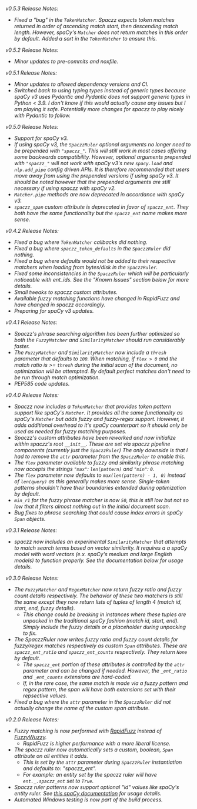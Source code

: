 *v0.5.3 Release Notes:*
- *Fixed a "bug" in the `TokenMatcher`. Spaczz expects token matches returned in order of ascending match start, then descending match length. However, spaCy's `Matcher` does not return matches in this order by default. Added a sort in the `TokenMatcher` to ensure this.*


*v0.5.2 Release Notes:*
- *Minor updates to pre-commits and noxfile.*


*v0.5.1 Release Notes:*
- *Minor updates to allowed dependency versions and CI.*
- *Switched back to using typing types instead of generic types because spaCy v3 uses Pydantic and Pydantic does not support generic types in Python < 3.9. I don't know if this would actually cause any issues but I am playing it safe. Potentially more changes for spaczz to play nicely with Pydantic to follow.*


*v0.5.0 Release Notes:*
- *Support for spaCy v3.*
- *If using spaCy v3, the `SpaczzRuler` optional arguments no longer need to be prepended with `"spaczz_"`. This will still work in most cases offering some backwards compatibility. However, optional arguments prepended with `"spaczz_"` will not work with spaCy v3's new `spacy.load` and `nlp.add_pipe` config driven APIs. It is therefore recommended that users move away from using the prepended versions if using spaCy v3. It should be noted however that the prepended arguments are still necessary if using spaczz with spaCy v2.*
- *`Matcher.pipe` methods are now deprecated in accordance with spaCy v3.*
- *`spaczz_span` custom attribute is deprecated in favor of `spaczz_ent`. They both have the same functionality but the `spaczz_ent` name makes more sense.*


*v0.4.2 Release Notes:*
- *Fixed a bug where `TokenMatcher` callbacks did nothing.*
- *Fixed a bug where `spaczz_token_defaults` in the `SpaczzRuler` did nothing.*
- *Fixed a bug where defaults would not be added to their respective matchers when loading from bytes/disk in the `SpaczzRuler`.*
- *Fixed some inconsistencies in the `SpaczzRuler` which will be particularly noticeable with ent_ids. See the "Known Issues" section below for more details.*
- *Small tweaks to spaczz custom attributes.*
- *Available fuzzy matching functions have changed in RapidFuzz and have changed in spaczz accordingly.*
- *Preparing for spaCy v3 updates.*


*v0.4.1 Release Notes:*
- *Spaczz's phrase searching algorithm has been further optimized so both the `FuzzyMatcher` and `SimilarityMatcher` should run considerably faster.*
- *The `FuzzyMatcher` and `SimilarityMatcher` now include a `thresh` parameter that defaults to `100`. When matching, if `flex > 0` and the match ratio is >= `thresh` during the initial scan of the document, no optimization will be attempted. By default perfect matches don't need to be run through match optimization.*
- *PEP585 code updates.*


*v0.4.0 Release Notes:*
- *Spaczz now includes a `TokenMatcher` that provides token pattern support like spaCy's `Matcher`. It provides all the same functionality as spaCy's `Matcher` but adds fuzzy and fuzzy-regex support. However, it adds additional overhead to it's spaCy counterpart so it should only be used as needed for fuzzy matching purposes.*
- *Spaczz's custom attributes have been reworked and now initialize within spaczz's root `__init__`. These are set via spaczz pipeline components (currently just the `SpaczzRuler`) The only downside is that I had to remove the `attr` parameter from the `SpaczzRuler` to enable this.*
- *The `flex` parameter available to fuzzy and similarity phrase matching now accepts the strings `"max"`: `len(pattern)` and `"min"`: `0`.*
- *The `flex` parameter now defaults to `max(len(pattern) - 1, 0)` instead of `len(query)` as this generally makes more sense. Single-token patterns shouldn't have their boundaries extended during optimization by default.*
- *`min_r1` for the fuzzy phrase matcher is now `50`, this is still low but not so low that it filters almost nothing out in the initial document scan.*
- *Bug fixes to phrase searching that could cause index errors in spaCy `Span` objects.*


*v0.3.1 Release Notes:*
- *spaczz now includes an experimental `SimilarityMatcher` that attempts to match search terms based on vector similarity. It requires a a spaCy model with word vectors (e.x. spaCy's medium and large English models) to function properly. See the documentation below for usage details.*


*v0.3.0 Release Notes:*
- *The `FuzzyMatcher` and `RegexMatcher` now return fuzzy ratio and fuzzy count details respectively. The behavior of these two matchers is still the same except they now return lists of tuples of length 4 (match id, start, end, fuzzy details).*
    - *This change could be breaking in instances where these tuples are unpacked in the traditional spaCy fashion (match id, start, end). Simply include the fuzzy details or a placeholder during unpacking to fix.*
- *The SpaczzRuler now writes fuzzy ratio and fuzzy count details for fuzzy/regex matches respectively as custom `Span` attributes. These are `spaczz_ent_ratio` and `spaczz_ent_counts` respectively. They return `None` by default.*
    - *The `spaczz_ent` portion of these attributes is controlled by the `attr` parameter and can be changed if needed. However, the `_ent_ratio` and `_ent_counts` extensions are hard-coded.*
    - *If, in the rare case, the same match is made via a fuzzy pattern and regex pattern, the span will have both extensions set with their repsective values.*
- *Fixed a bug where the `attr` parameter in the `SpaczzRuler` did not actually change the name of the custom span attribute.*


*v0.2.0 Release Notes:*
- *Fuzzy matching is now performed with [RapidFuzz](https://github.com/maxbachmann/rapidfuzz) instead of [FuzzyWuzzy](https://github.com/seatgeek/fuzzywuzzy).*
    - *RapidFuzz is higher performance with a more liberal license.*
- *The spaczz ruler now automatically sets a custom, boolean, `Span` attribute on all entities it adds.*
    - *This is set by the `attr` parameter during `SpaczzRuler` instantiation and defaults to: "spaczz_ent".*
    - *For example: an entity set by the spaczz ruler will have `ent._.spaczz_ent` set to `True`.*
- *Spaczz ruler patterns now support optional "id" values like spaCy's entity ruler. See [this spaCy documentation](https://spacy.io/usage/rule-based-matching#entityruler-ent-ids) for usage details.*
- *Automated Windows testing is now part of the build process.*
